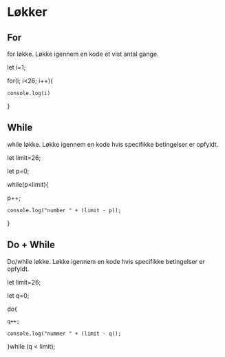 # Løkker

## For
for løkke. 
Løkke igennem en kode et vist antal gange. 

let i=1;

for(i; i<26; i++){

    console.log(i)
}

## While
while løkke. Løkke igennem en kode hvis specifikke betingelser er opfyldt.

let limit=26;

let p=0;

while(p<limit){
   
 p++;

    console.log("number " + (limit - p));
}

## Do + While

Do/while løkke. Løkke igennem en kode hvis specifikke betingelser er opfyldt.

let limit=26;

let q=0;

do{

    q++;

    console.log("nummer " + (limit - q));
}while (q < limit);

